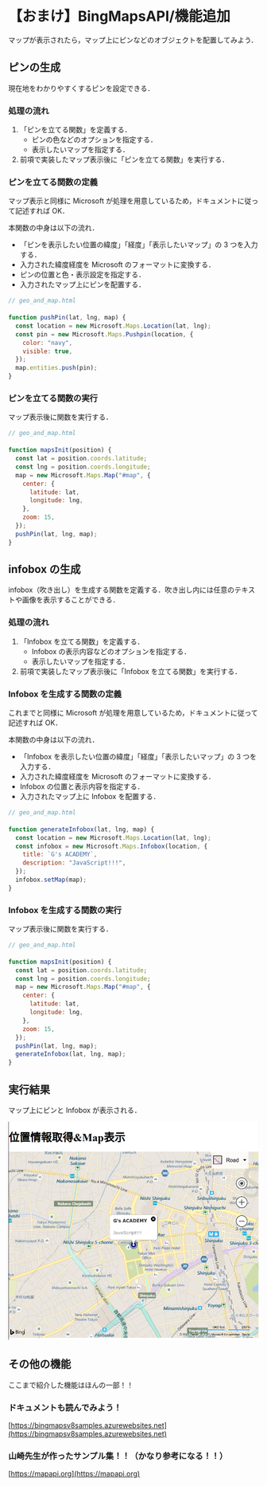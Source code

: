 # 【おまけ】BingMapsAPI/機能追加

マップが表示されたら，マップ上にピンなどのオブジェクトを配置してみよう．

## ピンの生成

現在地をわかりやすくするピンを設定できる．

### 処理の流れ

1. 「ピンを立てる関数」を定義する．
   - ピンの色などのオプションを指定する．
   - 表示したいマップを指定する．
2. 前項で実装したマップ表示後に「ピンを立てる関数」を実行する．

### ピンを立てる関数の定義

マップ表示と同様に Microsoft が処理を用意しているため，ドキュメントに従って記述すれば OK．

本関数の中身は以下の流れ．

- 「ピンを表示したい位置の緯度」「経度」「表示したいマップ」の 3 つを入力する．
- 入力された緯度経度を Microsoft のフォーマットに変換する．
- ピンの位置と色・表示設定を指定する．
- 入力されたマップ上にピンを配置する．

```js
// geo_and_map.html

function pushPin(lat, lng, map) {
  const location = new Microsoft.Maps.Location(lat, lng);
  const pin = new Microsoft.Maps.Pushpin(location, {
    color: "navy",
    visible: true,
  });
  map.entities.push(pin);
}
```

### ピンを立てる関数の実行

マップ表示後に関数を実行する．

```js
// geo_and_map.html

function mapsInit(position) {
  const lat = position.coords.latitude;
  const lng = position.coords.longitude;
  map = new Microsoft.Maps.Map("#map", {
    center: {
      latitude: lat,
      longitude: lng,
    },
    zoom: 15,
  });
  pushPin(lat, lng, map);
}
```

## infobox の生成

infobox（吹き出し）を生成する関数を定義する．吹き出し内には任意のテキストや画像を表示することができる．

### 処理の流れ

1. 「Infobox を立てる関数」を定義する．
   - Infobox の表示内容などのオプションを指定する．
   - 表示したいマップを指定する．
2. 前項で実装したマップ表示後に「Infobox を立てる関数」を実行する．

### Infobox を生成する関数の定義

これまでと同様に Microsoft が処理を用意しているため，ドキュメントに従って記述すれば OK．

本関数の中身は以下の流れ．

- 「Infobox を表示したい位置の緯度」「経度」「表示したいマップ」の 3 つを入力する．
- 入力された緯度経度を Microsoft のフォーマットに変換する．
- Infobox の位置と表示内容を指定する．
- 入力されたマップ上に Infobox を配置する．

```js
// geo_and_map.html

function generateInfobox(lat, lng, map) {
  const location = new Microsoft.Maps.Location(lat, lng);
  const infobox = new Microsoft.Maps.Infobox(location, {
    title: `G's ACADEMY`,
    description: "JavaScript!!!",
  });
  infobox.setMap(map);
}
```

### Infobox を生成する関数の実行

マップ表示後に関数を実行する．

```js
// geo_and_map.html

function mapsInit(position) {
  const lat = position.coords.latitude;
  const lng = position.coords.longitude;
  map = new Microsoft.Maps.Map("#map", {
    center: {
      latitude: lat,
      longitude: lng,
    },
    zoom: 15,
  });
  pushPin(lat, lng, map);
  generateInfobox(lat, lng, map);
}
```

## 実行結果

マップ上にピンと Infobox が表示される．

![ピン表示結果](./img/js_api_bingmapsapi_result02.png)

## その他の機能

ここまで紹介した機能はほんの一部！！

### ドキュメントも読んでみよう！

[https://bingmapsv8samples.azurewebsites.net](https://bingmapsv8samples.azurewebsites.net)

### 山崎先生が作ったサンプル集！！（かなり参考になる！！）

[https://mapapi.org](https://mapapi.org)
